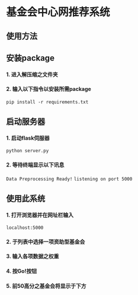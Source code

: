 # 基金会中心网推荐系统

## 使用方法

## 安装package
#### 1. 进入解压缩之文件夹
#### 2. 输入以下指令以安装所需package
`pip install -r requirements.txt`

## 启动服务器
#### 1. 启动flask伺服器
`python server.py`
#### 2. 等待终端显示以下讯息
`Data Preprocessing Ready!`
`listening on port 5000`

## 使用此系统
#### 1. 打开浏览器并在网址栏输入
`localhost:5000`
#### 2. 于列表中选择一项资助型基金会
#### 3. 输入各项数据之权重
#### 4. 按Go!按钮
#### 5. 前50高分之基金会将显示于下方
